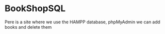 # BookShopSQL
Рere is a site where we use the HAMPP database, phpMyAdmin we can add books and delete them
